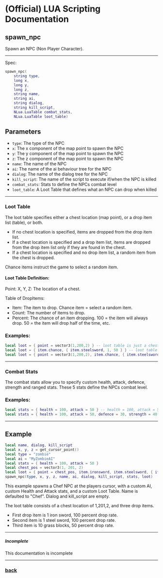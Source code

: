 
# (Official) LUA Scripting Documentation

## spawn_npc

Spawn an NPC (Non Player Character).

___

Spec:

```lua
spawn_npc(
	string type,
	long x,
	long y,
	long z,
	string name,
	string ai,
	string dialog,
	string kill_script,
	NLua.LuaTable combat_stats,
	NLua.LuaTable loot_table)
```

## Parameters

- `type`: The type of the NPC
- `x`: The x component of the map point to spawn the NPC
- `y`: The y component of the map point to spawn the NPC
- `z`: The z component of the map point to spawn the NPC
- `name`: The name of the NPC
- `ai`: The name of the ai behaviour tree for the NPC
- `dialog`: The name of the dialog tree for the NPC
- `kill_script`: The name of the script to execute if/when the NPC is killed
- `combat_stats`: Stats to define the NPCs combat level
- `loot_table`: A Loot Table that defines what an NPC can drop when killed

___

### Loot Table
The loot table specifies either a chest location (map point), or a drop item list (table), or both.
- If no chest location is specified, items are dropped from the drop item list.
- If a chest location is specified and a drop item list, items are dropped from the drop item list only if they are found in the chest.
- If a chest location is specified and no drop item list, a random item from the chest is dropped.

Chance items instruct the game to select a random item.

#### Loot Table Definition:

Point: X, Y, Z: The location of a chest.

Table of DropItems:
- Item: The item to drop. Chance item = select a random item.
- Count: The number of items to drop.
- Percent: The chance of an item dropping. 100 = the item will always drop. 50 = the item will drop half of the time, etc.

### Examples:
```lua
local loot = { point = vector3(1,200,2) } -- loot table is just a chest location
local loot = { item.chance, { item.steelsword, 1, 50 } } -- loot table is a chance item and a steelsword with a 50 percent drop rate.
local loot = { point = vector3(1,200,2), item.chance, { item.steelsword, 1, 50 } } -- loot table is a chest location, chance item and a sword with a 50 percent drop rate.
```
___
### Combat Stats
The combat stats allow you to specify custom health, attack, defence, strength and ranged stats. These 5 stats define the NPCs combat level.

### Examples:
```lua
local stats = { health = 100, attack = 50 } -- health = 100, attack = 50, defence = 1, strength = 1, ranged = 1
local stats = { health = 100, attack = 50, defence = 30, strength = 40, ranged = 10 } -- health = 100, attack = 50, defence = 30, strength = 40, ranged = 10
```


___

## Example

```lua
local name, dialog, kill_script
local x, y, z = get_cursor_point()
local type = "zombie"
local ai = "MyZombieAI"
local stats = { health = 100, attack = 50 }
local chest_pos = vector3(1, 201, 2)
local loot = { point = chest_pos, item.ironsword, item.steelsword, { item.grass, 10, 50 } }
spawn_npc(type, x, y, z, name, ai, dialog, kill_script, stats, loot)
```

This example spawns a Chef NPC at the players cursor, with a custom AI, custom Health and Attack stats, and a custom Loot Table.
Name is defaulted to "Chef". Dialog and kill_script are empty.

The loot table consists of a chest location of 1,201,2, and three drop items.
- First drop item is 1 iron sword, 100 percent drop rate.
- Second item is 1 steel sword, 100 percent drop rate.
- Third item is 10 grass blocks, 50 percent drop rate.

___

##### Incomplete

This documentation is incomplete

___

### [back](../npcs)
